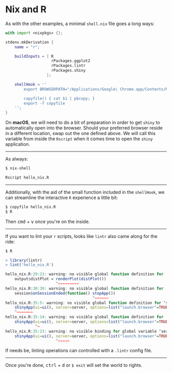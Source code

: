 # Nix and R

As with the other examples, a minimal `shell.nix` file goes a long ways:
```nix
with import <nixpkgs> {};

stdenv.mkDerivation {
    name = "r";

    buildInputs = [ R
                    rPackages.ggplot2
                    rPackages.lintr
                    rPackages.shiny
                  ];

    shellHook = ''
        export BROWSERPATH="/Applications/Google\ Chrome.app/Contents/MacOS/Google\ Chrome"

        copyfile() { cat $1 | pbcopy; }
        export -f copyfile
    '';
}
```
On **macOS**, we will need to do a bit of preparation in order to get `shiny` to automatically open into the browser. Should your preferred browser reside in a different location, swap out the one defined above. We will call this variable from inside the `Rscript` when it comes time to open the `shiny` application.

---
As always:
```bash
$ nix-shell
```

```bash
Rscript hello_nix.R
```

---
Additionally, with the aid of the small function included in the `shellHook`, we can streamline the interactive `R` experience a little bit:
```bash
$ copyfile hello_nix.R
$ R
```
Then <kbd>cmd</kbd> + <kbd>v</kbd> once you're on the inside.

---
If you want to lint your `r` scripts, looks like `lintr` also came along for the ride:
```bash
$ R
```

```R
> library(lintr)
> lint('hello_nix.R')

hello_nix.R:29:23: warning: no visible global function definition for ‘renderPlot’
    output$distPlot = renderPlot(distPlot())
                      ^~~~~~~~~~
hello_nix.R:30:39: warning: no visible global function definition for ‘stopApp’
    session$onSessionEnded(function() stopApp())
                                      ^~~~~~~
hello_nix.R:35:5: warning: no visible global function definition for ‘shinyApp’
    shinyApp(ui=ui(), server=server, options=list("launch.browser"=TRUE))
    ^~~~~~~~
hello_nix.R:35:14: warning: no visible global function definition for ‘ui’, Did you mean 'vi'?
    shinyApp(ui=ui(), server=server, options=list("launch.browser"=TRUE))
             ^~
hello_nix.R:35:23: warning: no visible binding for global variable ‘server’
    shinyApp(ui=ui(), server=server, options=list("launch.browser"=TRUE))
                      ^~~~~~
```
If needs be, linting operations can controlled with a `.lintr` config file.

---
Once you're done, <kbd>ctrl</kbd> + <kbd>d</kbd> or `$ exit` will set the world to rights.
